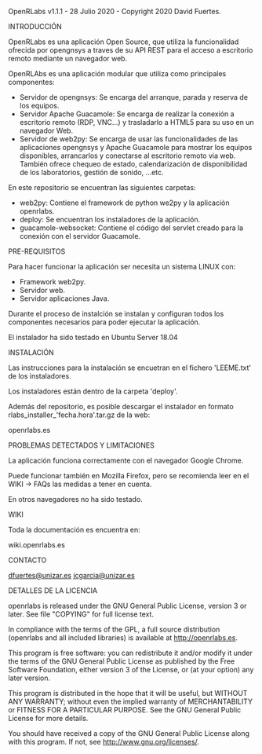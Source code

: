 OpenRLabs v1.1.1 - 28 Julio 2020 - Copyright 2020 David Fuertes.


INTRODUCCIÓN


OpenRLabs es una aplicación Open Source, que utiliza la funcionalidad ofrecida 
por opengnsys a traves de su API REST para el acceso a escritorio 
remoto mediante un navegador web.

OpenRLAbs es una aplicación modular que utiliza como principales componentes:

 - Servidor de opengnsys: Se encarga del arranque, parada y reserva de los equipos.
 - Servidor Apache Guacamole: Se encarga de realizar la conexión a escritorio remoto (RDP, VNC...) y
			      trasladarlo a HTML5 para su uso en un navegador Web.
 - Servidor de web2py: Se encarga de usar las funcionalidades de las aplicaciones opengnsys y 
		       Apache Guacamole para mostrar los equipos disponibles, arrancarlos y conectarse
                       al escritorio remoto via web. También ofrece chequeo de estado, calendarización 
		       de disponibilidad de los laboratorios, gestión de sonido, ...etc.


En este repositorio se encuentran las siguientes carpetas:
 - web2py: Contiene el framework de python we2py y la aplicación openrlabs.
 - deploy: Se encuentran los instaladores de la aplicación.
 - guacamole-websocket: Contiene el código del servlet creado para la conexión con
			el servidor Guacamole.

PRE-REQUISITOS

Para hacer funcionar la aplicación ser necesita un sistema LINUX con:

 - Framework web2py.
 - Servidor web.
 - Servidor aplicaciones Java.

Durante el proceso de instalción se instalan y configuran todos los componentes
necesarios para poder ejecutar la aplicación.

El instalador ha sido testado en Ubuntu Server 18.04

INSTALACIÓN

Las instrucciones para la instalación se encuetran en el fichero 'LEEME.txt' de los instaladores.

Los instaladores están dentro de la carpeta 'deploy'.

Además del repositorio, es posible descargar el instalador en formato rlabs_installer_'fecha.hora'.tar.gz
de la web: 

openrlabs.es

PROBLEMAS DETECTADOS Y LIMITACIONES

La aplicación funciona correctamente con
el navegador Google Chrome.

Puede funcionar también en Mozilla Firefox,
pero se recomienda leer en el WIKI -> FAQs las
medidas a tener en cuenta.

En otros navegadores no ha sido testado.


WIKI

Toda la documentación es encuentra en:

wiki.openrlabs.es


CONTACTO

<dfuertes@unizar.es>
<jcgarcia@unizar.es>


DETALLES DE LA LICENCIA


openrlabs is released under the GNU General Public License,
version 3 or later. See file "COPYING" for full license text.

In compliance with the terms of the GPL, a full source distribution 
(openrlabs and all included libraries) is available at 
<http://openrlabs.es>.

This program is free software: you can redistribute it and/or modify
it under the terms of the GNU General Public License as published by
the Free Software Foundation, either version 3 of the License, or
(at your option) any later version.

This program is distributed in the hope that it will be useful,
but WITHOUT ANY WARRANTY; without even the implied warranty of
MERCHANTABILITY or FITNESS FOR A PARTICULAR PURPOSE.  See the
GNU General Public License for more details.

You should have received a copy of the GNU General Public License
along with this program.  If not, see <http://www.gnu.org/licenses/>.


